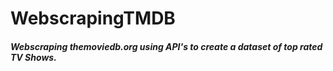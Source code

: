 # WebscrapingTMDB
##### Webscraping themoviedb.org using API's to create a dataset of top rated TV Shows.
